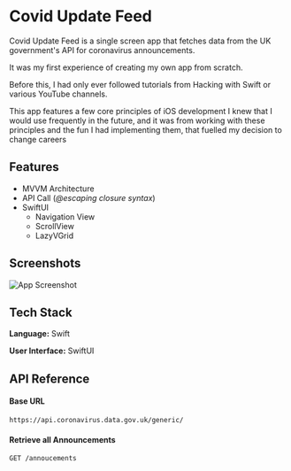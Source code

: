 
# Covid Update Feed

Covid Update Feed is a single screen app that fetches data from the UK government's 
API for coronavirus announcements.

It was my first experience of creating
my own app from scratch. 

Before this, I had only ever followed tutorials from
Hacking with Swift or various YouTube channels.

This app features a few core principles of iOS development I knew that I would
use frequently in the future, and it was from working with these principles
and the fun I had implementing them, that fuelled my decision to change careers


## Features

- MVVM Architecture
- API Call (*@escaping closure syntax*)
- SwiftUI 
    - Navigation View
    - ScrollView
    - LazyVGrid



## Screenshots

![App Screenshot](https://i.imgur.com/dKSkfVK.png)


## Tech Stack

**Language:** Swift

**User Interface:** SwiftUI 


## API Reference
#### Base URL
```http
https://api.coronavirus.data.gov.uk/generic/
```
#### Retrieve all Announcements
```http
GET /annoucements

